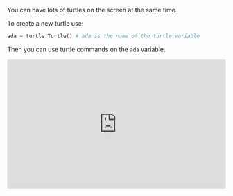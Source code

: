 You can have lots of turtles on the screen at the same time. 

To create a new turtle use:

```python
ada = turtle.Turtle() # ada is the name of the turtle variable
```

Then you can use turtle commands on the `ada` variable. 

<iframe src="https://trinket.io/embed/python/f674a2164e?start=result" width="100%" height="300" frameborder="0" marginwidth="0" marginheight="0" allowfullscreen></iframe>
